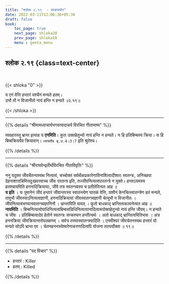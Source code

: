 ```yaml
---
title: "श्लोक २.१९  - साङ्ययोग"
date: 2022-03-11T12:06:36+05:30
draft: false
book:
    toc_page: true
    next_page: shloka20
    prev_page: shloka18
    menu : geeta_menu
---
```




## श्लोक २.१९  {class=text-center}

<br/>

{{< shloka  "0"  >}}

य एनं वेत्ति हन्तारं यश्चैनं मन्यते हतम्।  
उभौ तौ न विजानीतो नायं हन्ति न हन्यते ॥२.१९॥

{{< /shloka >}}

---


{{% details "श्रीमत्मध्वाचार्यभगवत्पादाचर्य विरचित  गीताभाष्य" %}}

व्यवहारस्तु भ्रान्त इत्याह य **एनमिति**। कुतः उक्तहेतुभ्यो नायं हन्ति न हन्यते। न हि प्रतिबिम्बस्य क्रिया। स हि बिम्बक्रिययैव क्रियावान्। `ध्यायतीव बृ.उ.4।3।7` इति श्रुतेश्च।

{{% /details %}}

---

{{% details "श्रीराघवेन्द्रतीर्थविरचित गीताविवृतिः" %}}


ननु यदुक्त जीवचैतन्यस्यथ नित्यत्वं, चच्चोक्तं
सर्वथैकप्रकारेणाविनाशित्वादीश्वरः स्वतन्त्रः, अनिच्छया
 देहनाशात्तन्निमित्तदुःखवत्त्वाच्च जीवः परतन्त्र इति, तज्जीवनित्यत्वपारतन्त्रे न युक्ते। हन्ताऽयमस्य हतश्चायमिति हननादिक्रियायाः, जीवे तत्र स्वतन्त्र्यस्य
च प्रतीतेरित्यत आह ॥  
**य इति** । यः पुमानेनं जीवं हन्तारं जीवान्तरस्य
स्वातन्त्येण घातकं वेत्ति, यश्वैनं केनचित्स्वातन्त्रेण हतं मन्यते, तावुभौ जीवस्याऽनित्यत्वज्ञानी, हननादिक्रियायां जीवस्वातन्त्र्यज्ञानी चेत्युभौ न
विजानीतः । जीवनित्यत्वभगवत्स्वातन्त्र्यज्ञानिनौ । भ्रान्ताविति यावत्‌ ।
कुतो बाधकाद् भ्रान्तित्वकल्पनेत्यत आह ॥   
**नायमिति** ।
बिम्बनित्यत्वोपाधिनित्यत्वबिम्बसन्निधिनित्यत्वानादित्वरूपोक्तहेतुभ्यो नायं हन्ति जीवम्‌। न हन्यते च जीवः । प्रतिबिम्बत्वादेव हेतोर्न स्वतन्त्रः सन्‍कश्चन हन्तीत्यर्थः । अतो बाधकाद् भ्रान्तित्वमितिभावः । अत्र हननक्रिया
जीवक्रियान्तरोपलक्षणम्‌ । सर्वत्र तस्यास्वातन्त्रयादिति । एनमीश्वरं
जीवचेतनस्यथ हन्तारंं यो मन्‍यते सोऽपि भ्रान्त एव ।
चेतनहननस्येश्वरेणाकरणादित्यपि योजना तात्पर्योक्ता ॥ १९॥


{{% /details %}}


---

{{% details "पद विचार" %}}

- हन्तारं : Killer
- हतम् : Killed

{{% /details %}}

